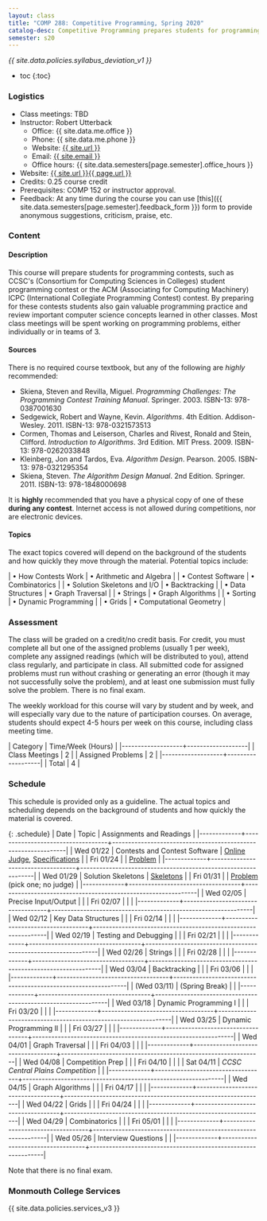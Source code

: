 ```yaml
---
layout: class
title: "COMP 288: Competitive Programming, Spring 2020"
catalog-desc: Competitive Programming prepares students for programming contests, such as the CCSC (Consortium for Computing Sciences in Colleges) student programming contest or the ACM (Association for Computing Machinery) ICPC (International Collegiate Programming Contest) contest. Students gain valuable programming practice and review important computer science concepts learned in other classes. Most class meetings will be spent working on programming problems, either individually or in teams of 3. Core topics include developing fast solution skeletons, dynamic programming, graph algorithms, and backtracking.
semester: s20
---
```


*{{ site.data.policies.syllabus_deviation_v1 }}*

* toc
{:toc}

### Logistics

* Class meetings: TBD
* Instructor: Robert Utterback
  * Office: {{ site.data.me.office }}
  * Phone: {{ site.data.me.phone }}
  * Website: <a href="{{ site.url }}">{{ site.url }}</a>
  * Email: <a href="mailto:{{ site.email }}">{{ site.email }}</a>
  * Office hours: {{ site.data.semesters[page.semester].office_hours }}
* Website: <a href="{{ site.url }}{{ page.url }}">{{ site.url }}{{ page.url }}</a>
* Credits: 0.25 course credit
* Prerequisites: COMP 152 or instructor approval.
* Feedback: At any time during the course you can use
  [this]({{ site.data.semesters[page.semester].feedback_form }}) form to provide
  anonymous suggestions, criticism, praise, etc.

### Content

#### Description

This course will prepare students for programming contests, such as
CCSC's (Consortium for Computing Sciences in Colleges) student
programming contest or the ACM (Associating for Computing Machinery)
ICPC (International Collegiate Programming Contest) contest. By
preparing for these contests students also gain valuable programming
practice and review important computer science concepts learned in
other classes. Most class meetings will be spent working on
programming problems, either individually or in teams of 3.

#### Sources

There is no required course textbook, but any of the following are _highly_ recommended:

* Skiena, Steven and Revilla, Miguel. *Programming Challenges: The
  Programming Contest Training Manual*. Springer. 2003. ISBN-13:
  978-0387001630
* Sedgewick, Robert and Wayne, Kevin. *Algorithms*. 4th
  Edition. Addison-Wesley. 2011. ISBN-13: 978-0321573513
* Cormen, Thomas and Leiserson, Charles and Rivest, Ronald and Stein,
  Clifford. *Introduction to Algorithms*. 3rd Edition. MIT
  Press. 2009. ISBN-13: 978-0262033848
* Kleinberg, Jon and Tardos, Eva. *Algorithm
  Design*. Pearson. 2005. ISBN-13: 978-0321295354
* Skiena, Steven. *The Algorithm Design Manual*. 2nd
  Edition. Springer. 2011. ISBN-13: 978-1848000698

It is **highly** recommended that you have a physical copy of one of
these **during any contest**. Internet access is not allowed during
competitions, nor are electronic devices.


#### Topics

The exact topics covered will depend on the background of the students
and how quickly they move through the material. Potential topics
include:

| &bull; How Contests Work          | &bull; Arithmetic and Algebra |
| &bull; Contest Software           | &bull; Combinatorics          |
| &bull; Solution Skeletons and I/O | &bull; Backtracking           |
| &bull; Data Structures            | &bull; Graph Traversal        |
| &bull; Strings                    | &bull; Graph Algorithms       |
| &bull; Sorting                    | &bull; Dynamic Programming    |
| &bull; Grids                      | &bull; Computational Geometry |

### Assessment

The class will be graded on a credit/no credit basis. For credit, you
must complete all but one of the assigned problems (usually 1 per
week), complete any assigned readings (which will be distributed to
you), attend class regularly, and participate in class. All submitted
code for assigned problems must run without crashing or generating an
error (though it may not successfully solve the problem), and at least
one submission must fully solve the problem. There is no final exam.

The weekly workload for this course will vary by student and by week,
and will especially vary due to the nature of participation
courses. On average, students should expect 4-5 hours per week on this
course, including class meeting time.

| Category          | Time/Week (Hours) |
|-------------------+-------------------|
| Class Meetings    |                 2 |
| Assigned Problems |                 2 |
|-------------------+-------------------|
| Total             |                 4 |

### Schedule
This schedule is provided only as a guideline. The actual topics and
scheduling depends on the background of students and how quickly the
material is covered.

{: .schedule}
| Date        | Topic                             | Assignments and Readings                                      |
|-------------+-----------------------------------+---------------------------------------------------------------|
| Wed 01/22   | Contests and Contest Software     | [Online Judge](https://onlinejudge.org/), [Specifications][1] |
| Fri 01/24   |                                   | [Problem][2]                                                  |
|-------------+-----------------------------------+---------------------------------------------------------------|
| Wed 01/29   | Solution Skeletons                | [Skeletons](skeletons.pdf)                                    |
| Fri 01/31   |                                   | [Problem][3] (pick one; no judge)                             |
|-------------+-----------------------------------+---------------------------------------------------------------|
| Wed 02/05   | Precise Input/Output              |                                                               |
| Fri 02/07   |                                   |                                                               |
|-------------+-----------------------------------+---------------------------------------------------------------|
| Wed 02/12   | Key Data Structures               |                                                               |
| Fri 02/14   |                                   |                                                               |
|-------------+-----------------------------------+---------------------------------------------------------------|
| Wed 02/19   | Testing and Debugging             |                                                               |
| Fri 02/21   |                                   |                                                               |
|-------------+-----------------------------------+---------------------------------------------------------------|
| Wed 02/26   | Strings                           |                                                               |
| Fri 02/28   |                                   |                                                               |
|-------------+-----------------------------------+---------------------------------------------------------------|
| Wed 03/04   | Backtracking                      |                                                               |
| Fri 03/06   |                                   |                                                               |
|-------------+-----------------------------------+---------------------------------------------------------------|
| (Wed 03/11) | (Spring Break)                    |                                                               |
|-------------+-----------------------------------+---------------------------------------------------------------|
| Wed 03/18   | Dynamic Programming I             |                                                               |
| Fri 03/20   |                                   |                                                               |
|-------------+-----------------------------------+---------------------------------------------------------------|
| Wed 03/25   | Dynamic Programming II            |                                                               |
| Fri 03/27   |                                   |                                                               |
|-------------+-----------------------------------+---------------------------------------------------------------|
| Wed 04/01   | Graph Traversal                   |                                                               |
| Fri 04/03   |                                   |                                                               |
|-------------+-----------------------------------+---------------------------------------------------------------|
| Wed 04/08   | Competition Prep                  |                                                               |
| Fri 04/10   |                                   |                                                               |
| Sat 04/11   | *CCSC Central Plains Competition* |                                                               |
|-------------+-----------------------------------+---------------------------------------------------------------|
| Wed 04/15   | Graph Algorithms                  |                                                               |
| Fri 04/17   |                                   |                                                               |
|-------------+-----------------------------------+---------------------------------------------------------------|
| Wed 04/22   | Grids                             |                                                               |
| Fri 04/24   |                                   |                                                               |
|-------------+-----------------------------------+---------------------------------------------------------------|
| Wed 04/29   | Combinatorics                     |                                                               |
| Fri 05/01   |                                   |                                                               |
|-------------+-----------------------------------+---------------------------------------------------------------|
| Wed 05/26   | Interview Questions               |                                                               |
|-------------+-----------------------------------+---------------------------------------------------------------|

Note that there is no final exam.

[1]: https://onlinejudge.org/index.php?option=com_content&task=view&id=15&Itemid=30
[2]: https://onlinejudge.org/index.php?option=com_onlinejudge&Itemid=8&page=show_problem&problem=36
[3]: https://monmouthcollege-my.sharepoint.com/:b:/g/personal/rutterback_monmouthcollege_edu/EZhqXf4fA_RPk99fXwPReHsBntw-89QJfka7zwIwQNKtTA?e=qIozLS

### Monmouth College Services

{{ site.data.policies.services_v3 }}

<!-- Local Variables: -->
<!-- eval: (orgtbl-mode) -->
<!-- End: -->
